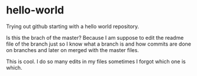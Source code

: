 # hello-world
Trying out github starting with a hello world repository.

Is this the brach of the master? Because I am suppose to edit the readme file of the branch just so I know what a branch is and how commits are done on branches and later on merged with the master files.

This is cool. I do so many edits in my files sometimes I forgot which one is which.
